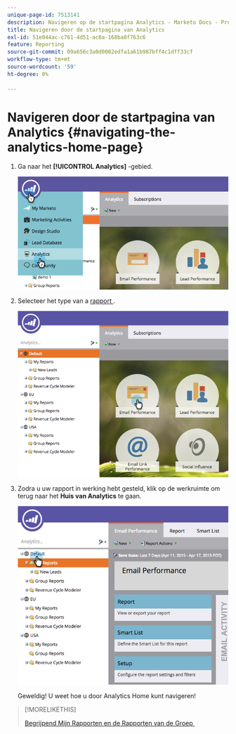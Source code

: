 ```yaml
---
unique-page-id: 7513141
description: Navigeren op de startpagina Analytics - Marketo Docs - Productdocumentatie
title: Navigeren door de startpagina van Analytics
exl-id: 51e044ac-c761-4d51-ac8a-168ba8f763c6
feature: Reporting
source-git-commit: 09a656c3a0d0002edfa1a61b987bff4c1dff33cf
workflow-type: tm+mt
source-wordcount: '59'
ht-degree: 0%

---
```


# Navigeren door de startpagina van Analytics {#navigating-the-analytics-home-page}

1. Ga naar het **[!UICONTROL Analytics]** -gebied.

   ![](assets/image2015-4-27-8-3a38-3a10.png)

1. Selecteer het type van a [&#x200B; rapport &#x200B;](/help/marketo/product-docs/reporting/basic-reporting/report-types/report-type-overview.md).

   ![](assets/image2015-4-27-8-3a38-3a22.png)

1. Zodra u uw rapport in werking hebt gesteld, klik op de werkruimte om terug naar het **Huis van Analytics** te gaan.

   ![](assets/image2015-4-27-8-3a38-3a34.png)

   Geweldig! U weet hoe u door Analytics Home kunt navigeren!

>[!MORELIKETHIS]
>
>[&#x200B; Begrijpend Mijn Rapporten en de Rapporten van de Groep &#x200B;](/help/marketo/product-docs/reporting/basic-reporting/creating-reports/understanding-my-reports-and-group-reports.md)
